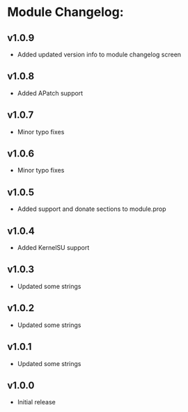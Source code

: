# Module Changelog:  
## v1.0.9  
- Added updated version info to module changelog screen  
  
## v1.0.8  
- Added APatch support
  
## v1.0.7  
- Minor typo fixes    
  
## v1.0.6  
- Minor typo fixes    
  
## v1.0.5  
- Added support and donate sections to module.prop   
  
## v1.0.4  
- Added KernelSU support  
  
## v1.0.3  
- Updated some strings  
  
## v1.0.2  
- Updated some strings  
  
## v1.0.1  
- Updated some strings  
  
## v1.0.0  
- Initial release  
